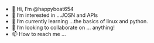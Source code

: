 - 👋 Hi, I’m @happyboat654
- 👀 I’m interested in ...JOSN and APIs
- 🌱 I’m currently learning ...the basics of linux and python.
- 💞️ I’m looking to collaborate on ... anything!
- 📫 How to reach me ...

<!---
happyboat654/happyboat654 is a ✨ special ✨ repository because its `README.md` (this file) appears on your GitHub profile.
You can click the Preview link to take a look at your changes.
--->
